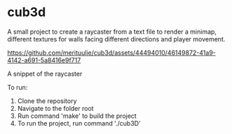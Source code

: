 # cub3d
A small project to create a raycaster from a text file to render a minimap, different textures for walls facing different directions and player movement.

https://github.com/merituulie/cub3d/assets/44494010/46149872-41a9-4142-a691-5a8416e9f717

A snippet of the raycaster

To run:
1. Clone the repository
2. Navigate to the folder root
3. Run command 'make' to build the project
4. To run the project, run command './cub3D'
